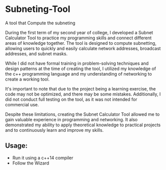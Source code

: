 # Subneting-Tool
A tool that Compute the subneting

During the first term of my second year of college, I developed a Subnet Calculator Tool to practice my programming skills and connect different areas of knowledge together. The tool is designed to compute subnetting, allowing users to quickly and easily calculate network addresses, broadcast addresses, and subnet masks.

While I did not have formal training in problem-solving techniques and design patterns at the time of creating the tool, I utilized my knowledge of the c++ programming language and my understanding of networking to create a working tool. 

It's important to note that due to the project being a learning exercise, the code may not be optimized, and there may be some mistakes. Additionally, I did not conduct full testing on the tool, as it was not intended for commercial use.

Despite these limitations, creating the Subnet Calculator Tool allowed me to gain valuable experience in programming and networking. It also demonstrated my ability to apply theoretical knowledge to practical projects and to continuously learn and improve my skills.

## Usage:
* Run it using a c++14 compiler
* Follow the Wizard
